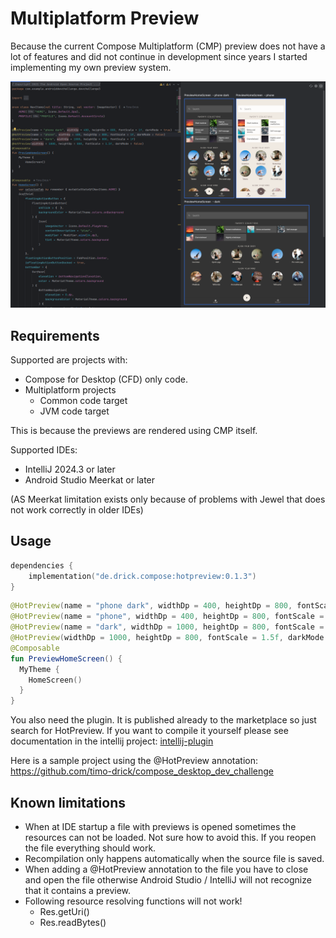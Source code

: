 # Multiplatform Preview

Because the current Compose Multiplatform (CMP) preview does not have a lot of features and did not continue in development since years I started implementing my own preview system.

![](screenshots/compose_dev_challenge_home_screen.png)

## Requirements

Supported are projects with:

- Compose for Desktop (CFD) only code.
- Multiplatform projects
    - Common code target
    - JVM code target

This is because the previews are rendered using CMP itself.

Supported IDEs:

- IntelliJ 2024.3 or later
- Android Studio Meerkat or later

(AS Meerkat limitation exists only because of problems with Jewel that does not work correctly in older IDEs)

## Usage

```kotlin
dependencies {
    implementation("de.drick.compose:hotpreview:0.1.3")
}
```

```kotlin
@HotPreview(name = "phone dark", widthDp = 400, heightDp = 800, fontScale = 1f, darkMode = true)
@HotPreview(name = "phone", widthDp = 400, heightDp = 800, fontScale = 1.5f, darkMode = false, density = 1f)
@HotPreview(name = "dark", widthDp = 1000, heightDp = 800, fontScale = 1f, density = 1f)
@HotPreview(widthDp = 1000, heightDp = 800, fontScale = 1.5f, darkMode = false)
@Composable
fun PreviewHomeScreen() {
  MyTheme {
    HomeScreen()
  }
}
```

You also need the plugin. It is published already to the  marketplace so just search for HotPreview.
If you want to compile it yourself please see documentation in the intellij project:
[intellij-plugin](intellij-plugin/README.md)

Here is a sample project using the @HotPreview annotation:
https://github.com/timo-drick/compose_desktop_dev_challenge


## Known limitations

- When at IDE startup a file with previews is opened sometimes the resources can not be loaded. Not sure how to avoid this. If you reopen the file everything should work.
- Recompilation only happens automatically when the source file is saved.
- When adding a @HotPreview annotation to the file you have to close and open the file otherwise Android Studio / IntelliJ will not recognize that it contains a preview.
- Following resource resolving functions will not work!
  - Res.getUri()
  - Res.readBytes()
